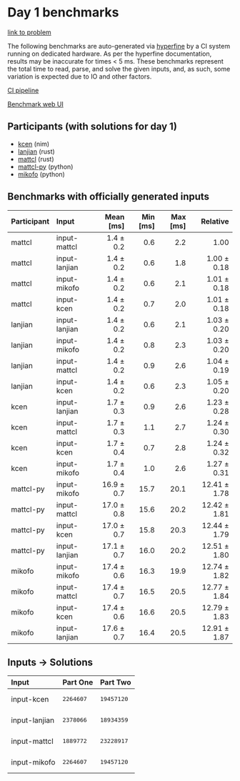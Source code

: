 # Day 1 benchmarks

[link to problem](https://adventofcode.com/2024/day/1)

The following benchmarks are auto-generated via
[hyperfine](https://github.com/sharkdp/hyperfine) by a CI system running on
dedicated hardware. As per the hyperfine documentation, results may be
inaccurate for times < 5 ms. These benchmarks represent the total time to read,
parse, and solve the given inputs, and, as such, some variation is expected due
to IO and other factors.

[CI pipeline](http://ci.papercode.net:8080/teams/main/pipelines/aoc2024)

[Benchmark web UI](https://aoc.ancalagon.black)


## Participants (with solutions for day 1)

- [kcen](https://github.com/kcen/aoc2024) (nim)
- [lanjian](https://github.com/lanjian/aoc-2024) (rust)
- [mattcl](https://github.com/mattcl/aoc2024) (rust)
- [mattcl-py](https://github.com/mattcl/aoc2024-py) (python)
- [mikofo](https://github.com/mikofo/aoc2024) (python)


## Benchmarks with officially generated inputs

| Participant | Input | Mean [ms] | Min [ms] | Max [ms] | Relative |
|:---|:---|---:|---:|---:|---:|
| mattcl | input-mattcl | 1.4 ± 0.2 | 0.6 | 2.2 | 1.00 |
| mattcl | input-lanjian | 1.4 ± 0.2 | 0.6 | 1.8 | 1.00 ± 0.18 |
| mattcl | input-mikofo | 1.4 ± 0.2 | 0.6 | 2.1 | 1.01 ± 0.18 |
| mattcl | input-kcen | 1.4 ± 0.2 | 0.7 | 2.0 | 1.01 ± 0.18 |
| lanjian | input-lanjian | 1.4 ± 0.2 | 0.6 | 2.1 | 1.03 ± 0.20 |
| lanjian | input-mikofo | 1.4 ± 0.2 | 0.8 | 2.3 | 1.03 ± 0.20 |
| lanjian | input-mattcl | 1.4 ± 0.2 | 0.9 | 2.6 | 1.04 ± 0.19 |
| lanjian | input-kcen | 1.4 ± 0.2 | 0.6 | 2.3 | 1.05 ± 0.20 |
| kcen | input-lanjian | 1.7 ± 0.3 | 0.9 | 2.6 | 1.23 ± 0.28 |
| kcen | input-mattcl | 1.7 ± 0.3 | 1.1 | 2.7 | 1.24 ± 0.30 |
| kcen | input-kcen | 1.7 ± 0.4 | 0.7 | 2.8 | 1.24 ± 0.32 |
| kcen | input-mikofo | 1.7 ± 0.4 | 1.0 | 2.6 | 1.27 ± 0.31 |
| mattcl-py | input-mikofo | 16.9 ± 0.7 | 15.7 | 20.1 | 12.41 ± 1.78 |
| mattcl-py | input-mattcl | 17.0 ± 0.8 | 15.6 | 20.2 | 12.42 ± 1.81 |
| mattcl-py | input-kcen | 17.0 ± 0.7 | 15.8 | 20.3 | 12.44 ± 1.79 |
| mattcl-py | input-lanjian | 17.1 ± 0.7 | 16.0 | 20.2 | 12.51 ± 1.80 |
| mikofo | input-mikofo | 17.4 ± 0.6 | 16.3 | 19.9 | 12.74 ± 1.82 |
| mikofo | input-mattcl | 17.4 ± 0.7 | 16.5 | 20.5 | 12.77 ± 1.84 |
| mikofo | input-kcen | 17.4 ± 0.6 | 16.6 | 20.5 | 12.79 ± 1.83 |
| mikofo | input-lanjian | 17.6 ± 0.7 | 16.4 | 20.5 | 12.91 ± 1.87 |


## Inputs -> Solutions

| Input | Part One | Part Two |
|:---|:---|:---|
|input-kcen|<pre>2264607</pre>|<pre>19457120</pre>|
|input-lanjian|<pre>2378066</pre>|<pre>18934359</pre>|
|input-mattcl|<pre>1889772</pre>|<pre>23228917</pre>|
|input-mikofo|<pre>2264607</pre>|<pre>19457120</pre>|